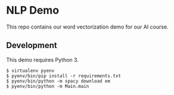 # NLP Demo

This repo contains our word vectorization demo for our AI course.

## Development

This demo requires Python 3.

```
$ virtualenv pyenv
$ pyenv/bin/pip install -r requirements.txt
$ pyenv/bin/python -m spacy download em
$ pyenv/bin/python -m Main.main
```
